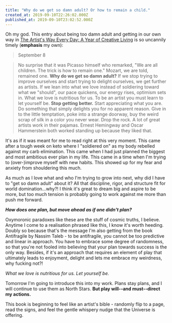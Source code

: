 ```yaml
---
title: "Why do we get so damn adult? Or how to remain a child."
created_at: 2019-09-10T22:26:02.000Z
published_at: 2019-09-10T23:02:52.000Z
---
```

Oh my god. This entry about being too damn adult and getting in our own way in [The Artist's Way Every Day: A Year of Creative Living](https://www.amazon.com/Artists-Way-Every-Day-Creative/dp/1585427470) is so uncannily timely (**emphasis** my own): 

  

> September 8

> No surprise that it was Picasso himself who remarked, "We are all children. The trick is how to remain one." Mozart, we are told, remained one. **Why do we get so damn adult?** If we stop trying to improve ourselves and start trying to delight ourselves, we get further as artists. If we lean into what we love instead of soldiering toward what we "should", our pace quickens, our energy rises, optimism sets in. What we love is nutritious for us. To be an artist you must learn to let yourself be. **Stop getting better.** Start appreciating what you are. Do something that simply delights you for no apparent reason. Give in to the little temptation, poke into a strange doorway, buy the weird scrap of silk in a color you never wear. Drop the rock. A lot of great artists work in their pajamas. Ernest Hemingway and Oscar Hammerstein both worked standing up because they liked that.

  

It's as if it was meant for me to read right at this very moment. This came after a tough week on keto where I "soldiered on" as my body rebelled against my carb elimination. This came when I had just planned the biggest and most ambitious ever plan in my life. This came in a time when I'm trying to (over-)improve myself with new habits. This showed up for my fear and anxiety from shouldering this much.   

  

As much as I love what and who I'm trying to grow into next, why did I have to "get so damn adult" about it? All that discipline, rigor, and structure fit for world domination...why?! I think it's great to dream big and aspire to be more, but too much tension is probably going to work against me more than push me forward. 

  

_**How does one plan, but move ahead as if one didn't plan?**_ 

  

Oxymoronic paradoxes like these are the stuff of cosmic truths, I believe. Anytime I come to a realisation phrased like this, I know it's worth heeding. Doubly so because that's the message I'm also getting from the book Antifragile by Nassim Taleb - to be antifragile, you cannot be too predictive and linear in approach. You have to embrace some degree of randomness, so that you're not fooled into believing that your plan towards success is the only way. Besides, if it's an approach that requires an element of play that ultimately leads to enjoyment, delight and lets me embrace my weirdness, why fucking not?!

  

_What we love is nutritious for us. Let yourself be._

  

Tomorrow I'm going to introduce this into my work. Plans stay plans, and I will continue to use them as North Stars. **But play will--and must--direct my actions.** 

  

This book is beginning to feel like an artist's bible - randomly flip to a page, read the signs, and feel the gentle whispery nudge that the Universe is offering.
